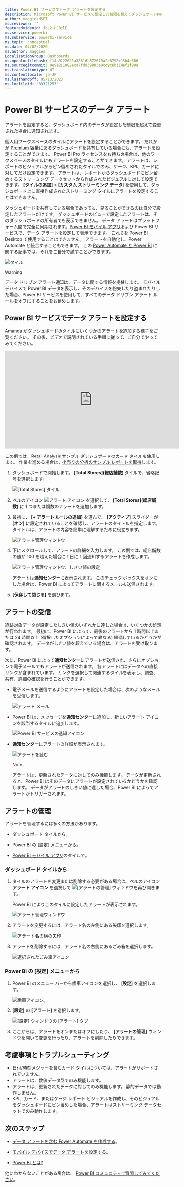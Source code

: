 ```yaml
---
title: Power BI サービスでデータ アラートを設定する
description: Microsoft Power BI サービスで設定した制限を超えてダッシュボード内のデータが変更された場合に通知されるように、アラートを設定する方法について説明します。
author: maggiesMSFT
ms.reviewer: ''
featuredvideoid: JbL2-HJ8clE
ms.service: powerbi
ms.subservice: powerbi-service
ms.topic: conceptual
ms.date: 04/02/2020
ms.author: maggies
LocalizationGroup: Dashboards
ms.openlocfilehash: f14a9222021a38616b872679a2d8798c15b4c666
ms.sourcegitcommit: 0e9e211082eca7fd939803e0cd9c6b114af2f90a
ms.translationtype: HT
ms.contentlocale: ja-JP
ms.lasthandoff: 05/13/2020
ms.locfileid: "83321253"
---
```

# <a name="data-alerts-in-the-power-bi-service"></a>Power BI サービスのデータ アラート

アラートを設定すると、ダッシュボード内のデータが設定した制限を超えて変更された場合に通知されます。

個人用ワークスペースのタイルにアラートを設定することができます。 だれかが [Premium 容量](../admin/service-premium-what-is.md)にあるダッシュボードを共有している場合にも、アラートを設定することができます。 Power BI Pro ライセンスをお持ちの場合は、他のワークスペースのタイルにもアラートを設定することができます。 アラートは、レポートのビジュアルからピン留めされたタイルでのみ、ゲージ、KPI、カードに対してだけ設定できます。 アラートは、レポートからダッシュボードにピン留めするストリーミング データセットから作成されたビジュアルに対して設定できます。 **[タイルの追加]**  >  **[カスタム ストリーミング データ]** を使用して、ダッシュボード上に直接作成されたストリーミング タイルにアラートを設定することはできません。

ダッシュボードを共有している場合であっても、見ることができるのは自分で設定したアラートだけです。 ダッシュボードのビューで設定したアラートは、そのダッシュボードの所有者でも表示できません。 データ アラートはプラットフォーム間で完全に同期されます。[Power BI モバイル アプリ](../consumer/mobile/mobile-set-data-alerts-in-the-mobile-apps.md)および Power BI サービスで、データ アラートを設定して表示できます。 これらを Power BI Desktop で使用することはできません。 アラートを自動化し、Power Automate と統合することもできます。 この [Power Automate と Power BI](../collaborate-share/service-flow-integration.md) に関する記事では、それをご自分で試すことができます。

![タイル](media/service-set-data-alerts/powerbi-alert-types-new.png)

> [!WARNING]
> データ ドリブン アラート通知は、データに関する情報を提供します。 モバイル デバイスで Power BI データを表示し、そのデバイスを紛失したり盗まれたりした場合、Power BI サービスを使用して、すべてのデータ ドリブン アラート ルールをオフにすることをお勧めします。

## <a name="set-data-alerts-in-the-power-bi-service"></a>Power BI サービスでデータ アラートを設定する

Amanda がダッシュボードのタイルにいくつかのアラートを追加する様子をご覧ください。 その後、ビデオで説明されている手順に従って、ご自分でやってみてください。

<iframe width="560" height="315" src="https://www.youtube.com/embed/JbL2-HJ8clE" frameborder="0" allowfullscreen></iframe>

この例では、Retail Analysis サンプル ダッシュボードのカード タイルを使用します。 作業を進める場合は、[小売りの分析のサンプル レポートを取得](sample-retail-analysis.md#get-the-content-pack-for-this-sample)します。

1. ダッシュボードで開始します。 **[Total Stores]\(総店舗数\)** タイルで、省略記号を選択します。

   ![[Total Stores] タイル](media/service-set-data-alerts/powerbi-card.png)

1. ベルのアイコン ![アラート アイコン](media/service-set-data-alerts/power-bi-bell-icon.png) を選択して、 **[Total Stores]\(総店舗数\)** に 1 つまたは複数のアラートを追加します。

1. 最初に、 **[+ アラート ルールの追加]** を選んで、 **[アクティブ]** スライダーが **[オン]** に設定されていることを確認し、アラートのタイトルを指定します。 タイトルは、アラートの内容を簡単に理解するために役立ちます。

   ![アラート管理ウィンドウ](media/service-set-data-alerts/powerbi-alert-title.png)

1. 下にスクロールして、アラートの詳細を入力します。  この例では、総店舗数の値が 100 を超えた場合に 1 日に 1 回通知するアラートを作成します。

   ![アラート管理ウィンドウ、しきい値の設定](media/service-set-data-alerts/power-bi-set-alert-details.png)

    アラートは**通知センター**に表示されます。 このチェック ボックスをオンにした場合は、Power BI によってアラートに関するメールも送信されます。

1. **[保存して閉じる]** を選びます。

## <a name="receiving-alerts"></a>アラートの受信

追跡対象データが設定したしきい値のいずれかに達した場合は、いくつかの処理が行われます。 最初に、Power BI によって、最後のアラートから 1 時間以上または 24 時間以上 (選択したオプションによって異なる) 経過しているかどうかが確認されます。 データがしきい値を超えている場合は、アラートを受け取ります。

次に、Power BI によって**通知センター**にアラートが送信され、さらにオプションで電子メールでもアラートが送信されます。 各アラートにはデータへの直接リンクが含まれています。 リンクを選択して関連するタイルを表示し、調査、共有、詳細の確認を行うことができます。  

* 電子メールを送信するようにアラートを設定した場合は、次のようなメールを受信します。

   ![アラート メール](media/service-set-data-alerts/powerbi-alerts-email.png)

* Power BI は、メッセージを**通知センター**に追加し、新しいアラート アイコンを該当するタイルに追加します。

   ![Power BI サービスの通知アイコン](media/service-set-data-alerts/powerbi-alert-notifications.png)

* **通知センター**にアラートの詳細が表示されます。

    ![アラートを読む](media/service-set-data-alerts/powerbi-alert-notification.png)

   > [!NOTE]
   > アラートは、更新されたデータに対してのみ機能します。 データが更新されると、Power BI はそのデータにアラートが設定されているかどうかを確認します。 データがアラートのしきい値に達した場合、Power BI によってアラートがトリガーされます。

## <a name="managing-alerts"></a>アラートの管理

アラートを管理するには多くの方法があります。

* ダッシュボード タイルから。

* Power BI の [設定] メニューから。

* [Power BI モバイル アプリ](../consumer/mobile/mobile-set-data-alerts-in-the-mobile-apps.md)のタイルで。

### <a name="from-the-dashboard-tile"></a>ダッシュボード タイルから

1. タイルのアラートを変更または削除する必要がある場合は、ベルのアイコン **アラート アイコン** を選択して ![[アラートの管理]](media/service-set-data-alerts/power-bi-bell-icon.png) ウィンドウを再び開きます。

    Power BI によりこのタイルに設定したアラートが表示されます。

    ![アラート管理ウィンドウ](media/service-set-data-alerts/powerbi-see-alerts.png)

1. アラートを変更するには、アラート名の左側にある矢印を選択します。

    ![アラート名の横の矢印](media/service-set-data-alerts/powerbi-see-alerts-arrow.png)

1. アラートを削除するには、アラート名の右側にあるごみ箱を選択します。

      ![選択されたごみ箱アイコン](media/service-set-data-alerts/powerbi-see-alerts-delete.png)

### <a name="from-the-power-bi-settings-menu"></a>Power BI の [設定] メニューから

1. Power BI のメニュー バーから歯車アイコンを選択し、 **[設定]** を選択します。

    ![歯車アイコン](media/service-set-data-alerts/powerbi-gear-icon.png)。

1. **[設定]** の **[アラート]** を選択します。

    ![[設定] ウィンドウの [アラート] タブ](media/service-set-data-alerts/powerbi-alert-settings.png)

1. ここからは、アラートをオンまたはオフにしたり、 **[アラートの管理]** ウィンドウを開いて変更を行ったり、アラートを削除したりできます。

## <a name="considerations-and-troubleshooting"></a>考慮事項とトラブルシューティング

* 日付/時刻メジャーを含むカード タイルについては、アラートがサポートされていません。
* アラートは、数値データ型でのみ機能します。
* アラートは、更新されたデータに対してのみ機能します。 静的データでは動作しません。
* KPI、カード、またはゲージ レポート ビジュアルを作成し、そのビジュアルをダッシュボードにピン留めした場合、アラートはストリーミング データセットでのみ動作します。


## <a name="next-steps"></a>次のステップ

* [データ アラートを含む Power Automate を作成する](../collaborate-share/service-flow-integration.md)。

* [モバイル デバイスでデータ アラートを設定する](../consumer/mobile/mobile-set-data-alerts-in-the-mobile-apps.md)。

* [Power BI とは?](../fundamentals/power-bi-overview.md)

他にわからないことがある場合は、 [Power BI コミュニティで質問してみてください](https://community.powerbi.com/)。
